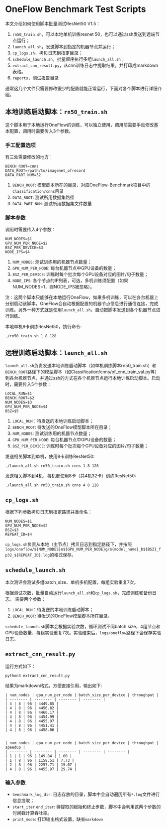# OneFlow Benchmark Test Scripts

本文介绍如何使用脚本批量测试ResNet50 V1.5：

1. `rn50_train.sh`，可以本地单机训练resnet 50，也可以通过ssh发送到远端节点运行；
2. `launch_all.sh`，发送脚本到指定的机器节点并运行；
3. `cp_logs.sh`，拷贝日志到指定目录；
4. `schedule_launch.sh`，批量顺序执行多组`launch_all.sh`；
5. `extract_cnn_result.py`，从cnn训练日志中提取结果，并打印成markdown表格。
6. `reports`，[测试报告](OneFlow/Classification/ConvNets/resnet50v1.5/reports)目录

通常这几个文件只需要修改很少的配置就能正常运行，下面对各个脚本进行详细介绍。

## 本地训练启动脚本：`rn50_train.sh`

这个脚本用于本地运行OneFlow的训练，可以独立使用，调用前需要手动修改基本配置，调用时需要传入3个参数。

### 手工配置选项

有三处需要修改的地方：

```
BENCH_ROOT=cnns
DATA_ROOT=/path/to/imagenet_ofrecord
DATA_PART_NUM=32
```

1. `BENCH_ROOT`: 模型脚本所在的目录，对应OneFlow-Benchmark项目中的`Classification/cnns`目录
2. `DATA_ROOT`: 测试所用数据集路径
3. `DATA_PART_NUM`: 测试所用数据集文件数量

### 脚本参数

调用时需要传入4个参数：

```
NUM_NODES=$1
GPU_NUM_PER_NODE=$2
BSZ_PER_DEVICE=$3
NODE_IPS=$4
```

1. `NUM_NODES`: 测试训练用的机器节点数量；
2. `GPU_NUM_PER_NODE`: 每台机器节点中GPU设备的数量；
3. `BSZ_PER_DEVICE`: 训练时每个批次每个GPU设备对应的图片/句子数量；
4. `NODE_IPS`: 各个节点的IP列表，可选，多机训练须配置（如果NUM_NODES=1，则NODE_IPS被忽略）。

注：这两个脚本只能够在本地运行OneFlow，如果多机训练，可以在各台机器上分别启动该脚本，OneFlow会自动根据配置的机器节点信息进行通信连接，完成训练。另外一种方式就是使用`launch_all.sh`，自动把脚本发送到各个机器节点进行训练。

本地单机8卡训练ResNet50，执行命令:

```
./rn50_train.sh 1 8 128
```

## 远程训练启动脚本：`launch_all.sh`

`launch_all.sh`负责发送本地训练启动脚本（如单机训练脚本rn50_train.sh）和`BENCH_ROOT`路径下的模型脚本（如Classification/cnns/of_cnn_train_val.py等）到各台机器节点，并通过ssh的方式在各个机器节点运行本地训练启动脚本。启动时，需要传入5个参数：

```
LOCAL_RUN=$1
BENCH_ROOT=$2
NUM_NODES=$3
GPU_NUM_PER_NODE=$4
BSZ=$5
```

1. `LOCAL_RUN`：待发送的本地训练启动脚本；
2. `BENCH_ROOT`: 待发送的OneFlow模型脚本所在目录；
3. `NUM_NODES`: 测试训练用的机器节点数量；
4. `GPU_NUM_PER_NODE`: 每台机器节点中GPU设备的数量；
5. `BSZ_PER_DEVICE`: 训练时每个批次每个GPU设备对应的图片/句子数量；


发送相关脚本到单机，使用8卡训练ResNet50:

```
./launch_all.sh rn50_train.sh cnns 1 8 128
```

发送相关脚本到4机，每机都使用8卡（共4机32卡）训练ResNet50:

```
./launch_all.sh rn50_train.sh cnns 4 8 128
```

## `cp_logs.sh`

根据下列参数拷贝日志到指定路径并重命名：

```
NUM_NODES=$1
GPU_NUM_PER_NODE=$2
BSZ=$3
REPEAT_ID=$4
```

`cp_logs.sh`负责从本地（主节点）拷贝日志到指定路径下，并按照`logs/oneflow/${NUM_NODES}n${GPU_NUM_PER_NODE}g/${model_name}_b${BSZ}_fp32_${REPEAT_ID}.log`的格式保存。

## `schedule_launch.sh`

本次测评会测试多组batch_size、单机多机配置，每组实验重复7次。

根据测试次数，批量自动运行`launch_all.sh`和`cp_logs.sh`，完成训练和备份日志。
需要两个参数：

1. `LOCAL_RUN`：待发送的本地训练启动脚本；
2. `BENCH_ROOT`: 待发送的OneFlow模型脚本所在目录。

`schedule_launch.sh`脚本会根据实验次数，循环测试不同batch size，4组节点和GPU设备数量，每组实验重复7次。实验结束后，`logs/oneflow`路径下会保存实验日志。

## `extract_cnn_result.py`

运行方式如下：

```
python3 extract_cnn_result.py
```

结果为markdown格式，方便直接引用，输出如下:

```
| num_nodes | gpu_num_per_node | batch_size_per_device | throughput |
| -------- | -------- | -------- | -------- |
| 4 | 8 | 96 | 4449.85 |
| 4 | 8 | 96 | 4456.82 |
| 4 | 8 | 96 | 4460.17 |
| 4 | 8 | 96 | 4454.99 |
| 4 | 8 | 96 | 4455.97 |
| 4 | 8 | 96 | 4451.41 |
| 4 | 8 | 96 | 4458.06 |


| num_nodes | gpu_num_per_node | batch_size_per_device | throughput | speedup |
| -------- | -------- | -------- | -------- | -------- |
| 1 | 1 | 96 | 149.84 | 1.00 |
| 1 | 8 | 96 | 1158.51 | 7.73 |
| 2 | 8 | 96 | 2257.71 | 15.07 |
| 4 | 8 | 96 | 4455.97 | 29.74 |
```

### 输入参数

- `benchmark_log_dir`: 日志存放的目录，脚本中会自动遍历所有`*.log`文件进行信息提取；
- `start_iter` `end_iter`: 待提取的起始和终止步数，脚本中会利用这两个步数的时间戳计算吞吐率。
- `print_mode`: 打印输出格式设置，缺省`markdown`
